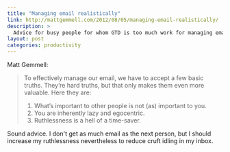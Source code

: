 ```yaml
---
title: "Managing email realistically"
link: http://mattgemmell.com/2012/08/05/managing-email-realistically/
description: >
  Advice for busy people for whom GTD is too much work for managing email.
layout: post
categories: productivity
---
```


Matt Gemmell:

> To effectively manage our email, we have to accept a few basic truths. They’re
> hard truths, but that only makes them even more valuable. Here they are:
>
> 1. What’s important to other people is not (as) important to you.
> 2. You are inherently lazy and egocentric.
> 3. Ruthlessness is a hell of a time-saver.

Sound advice. I don't get as much email as the next person, but I should
increase my ruthlessness nevertheless to reduce cruft idling in my inbox.
